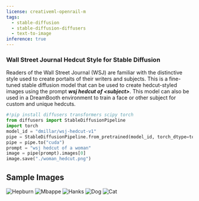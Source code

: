```yaml
---
license: creativeml-openrail-m
tags:
  - stable-diffusion
  - stable-diffusion-diffusers
  - text-to-image
inference: true
---
```

### Wall Street Journal Hedcut Style for Stable Diffusion
Readers of the Wall Street Journal (WSJ) are familiar with the distinctive style used to create portaits of their writers and subjects. This is a fine-tuned stable
diffusion model that can be used to create hedcut-styled images using the prompt **_wsj hedcut of \<subject\>_**. This model can also be used in a DreamBooth environment
to train a face or other subject for custom and unique hedcuts.

```python
#!pip install diffusers transformers scipy torch
from diffusers import StableDiffusionPipeline
import torch
model_id = "dmillar/wsj-hedcut-v1"
pipe = StableDiffusionPipeline.from_pretrained(model_id, torch_dtype=torch.float16)
pipe = pipe.to("cuda")
prompt = "wsj hedcut of a woman"
image = pipe(prompt).images[0]
image.save("./woman_hedcut.png")
```

## Sample Images
![Hepburn](https://huggingface.co/dmillar/wsj-hedcut-v1/resolve/main/hepburn.png)
![Mbappe](https://huggingface.co/dmillar/wsj-hedcut-v1/resolve/main/mbappe.png)
![Hanks](https://huggingface.co/dmillar/wsj-hedcut-v1/resolve/main/hanks.png)
![Dog](https://huggingface.co/dmillar/wsj-hedcut-v1/resolve/main/dog.png)
![Cat](https://huggingface.co/dmillar/wsj-hedcut-v1/resolve/main/cat.png)

